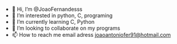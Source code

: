 - 👋 Hi, I’m @JoaoFernandesss
- 👀 I’m interested in python, C, programing
- 🌱 I’m currently learning C, Python
- 💞️ I’m looking to collaborate on my programs
- 📫 How to reach me email adress joaoantoniofer91@hotmail.com

<!---
JoaoFernandesss/JoaoFernandesss is a ✨ special ✨ repository because its `README.md` (this file) appears on your GitHub profile.
You can click the Preview link to take a look at your changes.
--->
